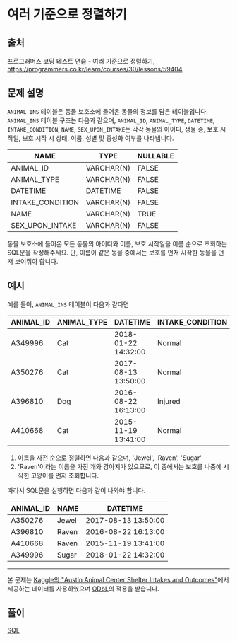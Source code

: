 # 여러 기준으로 정렬하기

## 출처

프로그래머스 코딩 테스트 연습 - 여러 기준으로 정렬하기, https://programmers.co.kr/learn/courses/30/lessons/59404

## 문제 설명

`ANIMAL_INS` 테이블은 동물 보호소에 들어온 동물의 정보를 담은 테이블입니다. `ANIMAL_INS` 테이블 구조는 다음과 같으며, `ANIMAL_ID`, `ANIMAL_TYPE`, `DATETIME`, `INTAKE_CONDITION`, `NAME`, `SEX_UPON_INTAKE`는 각각 동물의 아이디, 생물 종, 보호 시작일, 보호 시작 시 상태, 이름, 성별 및 중성화 여부를 나타냅니다.

| NAME | TYPE | NULLABLE |
| --- | --- | --- |
| ANIMAL\_ID | VARCHAR(N) | FALSE |
| ANIMAL\_TYPE | VARCHAR(N) | FALSE |
| DATETIME | DATETIME | FALSE |
| INTAKE\_CONDITION | VARCHAR(N) | FALSE |
| NAME | VARCHAR(N) | TRUE |
| SEX\_UPON\_INTAKE | VARCHAR(N) | FALSE |

동물 보호소에 들어온 모든 동물의 아이디와 이름, 보호 시작일을 이름 순으로 조회하는 SQL문을 작성해주세요. 단, 이름이 같은 동물 중에서는 보호를 먼저 시작한 동물을 먼저 보여줘야 합니다.

## 예시

예를 들어, `ANIMAL_INS` 테이블이 다음과 같다면

| ANIMAL\_ID | ANIMAL\_TYPE | DATETIME | INTAKE\_CONDITION | NAME | SEX\_UPON\_INTAKE |
| --- | --- | --- | --- | --- | --- |
| A349996 | Cat | 2018-01-22 14:32:00 | Normal | Sugar | Neutered Male |
| A350276 | Cat | 2017-08-13 13:50:00 | Normal | Jewel | Spayed Female |
| A396810 | Dog | 2016-08-22 16:13:00 | Injured | Raven | Spayed Female |
| A410668 | Cat | 2015-11-19 13:41:00 | Normal | Raven | Spayed Female |

1.  이름을 사전 순으로 정렬하면 다음과 같으며, 'Jewel', 'Raven', 'Sugar'
2.  'Raven'이라는 이름을 가진 개와 강아지가 있으므로, 이 중에서는 보호를 나중에 시작한 고양이를 먼저 조회합니다.

따라서 SQL문을 실행하면 다음과 같이 나와야 합니다.

| ANIMAL\_ID | NAME | DATETIME |
| --- | --- | --- |
| A350276 | Jewel | 2017-08-13 13:50:00 |
| A396810 | Raven | 2016-08-22 16:13:00 |
| A410668 | Raven | 2015-11-19 13:41:00 |
| A349996 | Sugar | 2018-01-22 14:32:00 |

* * *

본 문제는 [Kaggle의 "Austin Animal Center Shelter Intakes and Outcomes"](https://www.kaggle.com/aaronschlegel/austin-animal-center-shelter-intakes-and-outcomes)에서 제공하는 데이터를 사용하였으며 [ODbL](https://opendatacommons.org/licenses/odbl/1.0/)의 적용을 받습니다.

## 풀이

[SQL](./OrderByMultipleCriteria.sql)
